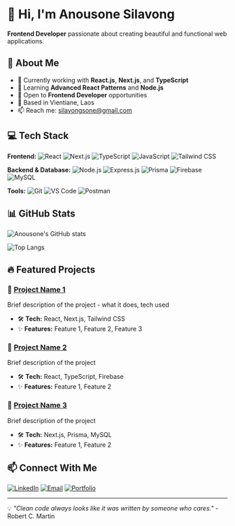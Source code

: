# 👋 Hi, I'm Anousone Silavong

**Frontend Developer** passionate about creating beautiful and functional web applications.

## 🚀 About Me
- 🔭 Currently working with **React.js**, **Next.js**, and **TypeScript**
- 🌱 Learning **Advanced React Patterns** and **Node.js**
- 💼 Open to **Frontend Developer** opportunities
- 📍 Based in Vientiane, Laos
- 📫 Reach me: silavongsone@gmail.com

## 💻 Tech Stack

**Frontend:**
![React](https://img.shields.io/badge/-React-61DAFB?style=flat&logo=react&logoColor=black)
![Next.js](https://img.shields.io/badge/-Next.js-000000?style=flat&logo=next.js&logoColor=white)
![TypeScript](https://img.shields.io/badge/-TypeScript-3178C6?style=flat&logo=typescript&logoColor=white)
![JavaScript](https://img.shields.io/badge/-JavaScript-F7DF1E?style=flat&logo=javascript&logoColor=black)
![Tailwind CSS](https://img.shields.io/badge/-Tailwind_CSS-38B2AC?style=flat&logo=tailwind-css&logoColor=white)

**Backend & Database:**
![Node.js](https://img.shields.io/badge/-Node.js-339933?style=flat&logo=node.js&logoColor=white)
![Express.js](https://img.shields.io/badge/-Express.js-000000?style=flat&logo=express&logoColor=white)
![Prisma](https://img.shields.io/badge/-Prisma-2D3748?style=flat&logo=prisma&logoColor=white)
![Firebase](https://img.shields.io/badge/-Firebase-FFCA28?style=flat&logo=firebase&logoColor=black)
![MySQL](https://img.shields.io/badge/-MySQL-4479A1?style=flat&logo=mysql&logoColor=white)

**Tools:**
![Git](https://img.shields.io/badge/-Git-F05032?style=flat&logo=git&logoColor=white)
![VS Code](https://img.shields.io/badge/-VS_Code-007ACC?style=flat&logo=visual-studio-code&logoColor=white)
![Postman](https://img.shields.io/badge/-Postman-FF6C37?style=flat&logo=postman&logoColor=white)

## 📊 GitHub Stats

![Anousone's GitHub stats](https://github-readme-stats.vercel.app/api?username=YOUR_GITHUB_USERNAME&show_icons=true&theme=radical)

![Top Langs](https://github-readme-stats.vercel.app/api/top-langs/?username=YOUR_GITHUB_USERNAME&layout=compact&theme=radical)

## 🔥 Featured Projects

### 🌟 [Project Name 1](link-to-repo)
Brief description of the project - what it does, tech used
- 🛠️ **Tech:** React, Next.js, Tailwind CSS
- ✨ **Features:** Feature 1, Feature 2, Feature 3

### 🌟 [Project Name 2](link-to-repo)
Brief description of the project
- 🛠️ **Tech:** React, TypeScript, Firebase
- ✨ **Features:** Feature 1, Feature 2

### 🌟 [Project Name 3](link-to-repo)
Brief description of the project
- 🛠️ **Tech:** Next.js, Prisma, MySQL
- ✨ **Features:** Feature 1, Feature 2

## 📫 Connect With Me

[![LinkedIn](https://img.shields.io/badge/-LinkedIn-0077B5?style=flat&logo=linkedin&logoColor=white)](your-linkedin-url)
[![Email](https://img.shields.io/badge/-Email-D14836?style=flat&logo=gmail&logoColor=white)](mailto:silavongsone@gmail.com)
[![Portfolio](https://img.shields.io/badge/-Portfolio-000000?style=flat&logo=vercel&logoColor=white)](your-portfolio-url)

---

💡 *"Clean code always looks like it was written by someone who cares."* - Robert C. Martin

